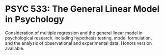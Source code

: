 # PSYC 533: The General Linear Model in Psychology

Consideration of multiple regression and the general linear model in psychological research, including hypothesis testing, model formulation, and the analysis of observational and experimental data. Honors version available.
